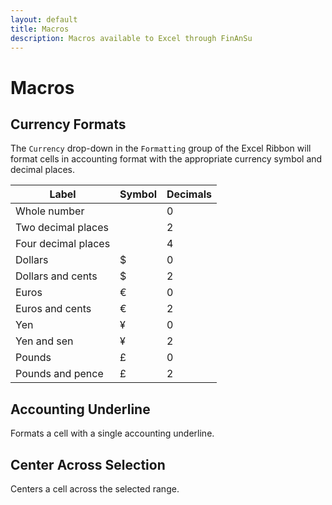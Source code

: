 ```yaml
---
layout: default
title: Macros
description: Macros available to Excel through FinAnSu
---
```


Macros
======

Currency Formats
----------------

The `Currency` drop-down in the `Formatting` group of the Excel Ribbon will
format cells in accounting format with the appropriate currency symbol and
decimal places.

<table>
  <thead>
    <tr>
      <th>Label</th>
      <th>Symbol</th>
      <th>Decimals</th>
    </tr>
  </thead>
  <tbody>
    <tr>
      <td>Whole number</td>
      <td></td>
      <td>0</td>
    </tr>
    <tr>
      <td>Two decimal places</td>
      <td></td>
      <td>2</td>
    </tr>
    <tr>
      <td>Four decimal places</td>
      <td></td>
      <td>4</td>
    </tr>
    <tr>
      <td>Dollars</td>
      <td>$</td>
      <td>0</td>
    </tr>
    <tr>
      <td>Dollars and cents</td>
      <td>$</td>
      <td>2</td>
    </tr>
    <tr>
      <td>Euros</td>
      <td>€</td>
      <td>0</td>
    </tr>
    <tr>
      <td>Euros and cents</td>
      <td>€</td>
      <td>2</td>
    </tr>
    <tr>
      <td>Yen</td>
      <td>¥</td>
      <td>0</td>
    </tr>
    <tr>
      <td>Yen and sen</td>
      <td>¥</td>
      <td>2</td>
    </tr>
    <tr>
      <td>Pounds</td>
      <td>£</td>
      <td>0</td>
    </tr>
    <tr>
      <td>Pounds and pence</td>
      <td>£</td>
      <td>2</td>
    </tr>
  </tbody>
</table>

Accounting Underline
--------------------

Formats a cell with a single accounting underline.

Center Across Selection
-----------------------

Centers a cell across the selected range.

